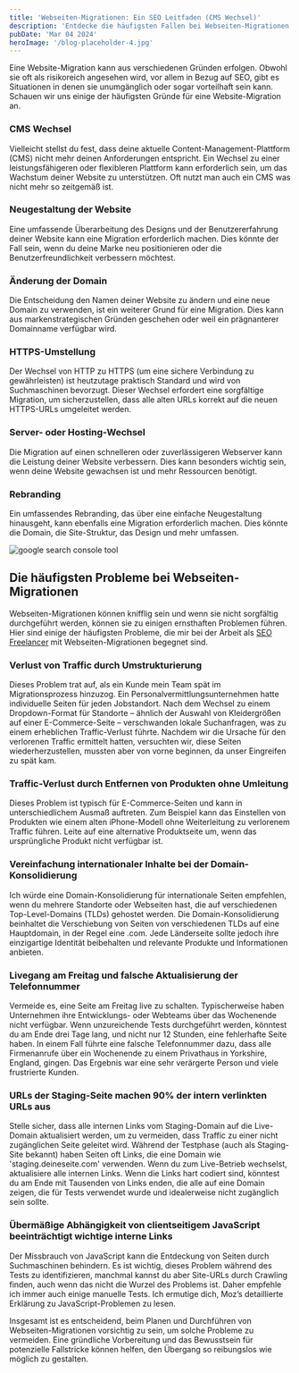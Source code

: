 ```yaml
---
title: 'Webseiten-Migrationen: Ein SEO Leitfaden (CMS Wechsel)'
description: 'Entdecke die häufigsten Fallen bei Webseiten-Migrationen und wie du sie vermeidest! Von verlorenem Traffic bis zu technischen Tücken – sichere dir jetzt Expertentipps für einen reibungslosen Übergang.'
pubDate: 'Mar 04 2024'
heroImage: '/blog-placeholder-4.jpg'
---
```


Eine Website-Migration kann aus verschiedenen Gründen erfolgen. Obwohl sie oft als risikoreich angesehen wird, vor allem in Bezug auf SEO, gibt es Situationen in denen sie unumgänglich oder sogar vorteilhaft sein kann. Schauen wir uns einige der häufigsten Gründe für eine Website-Migration an.

### CMS Wechsel

Vielleicht stellst du fest, dass deine aktuelle Content-Management-Plattform (CMS) nicht mehr deinen Anforderungen entspricht. Ein Wechsel zu einer leistungsfähigeren oder flexibleren Plattform kann erforderlich sein, um das Wachstum deiner Website zu unterstützen. Oft nutzt man auch ein CMS was nicht mehr so zeitgemäß ist.

### Neugestaltung der Website

Eine umfassende Überarbeitung des Designs und der Benutzererfahrung deiner Website kann eine Migration erforderlich machen. Dies könnte der Fall sein, wenn du deine Marke neu positionieren oder die Benutzerfreundlichkeit verbessern möchtest.

### Änderung der Domain

Die Entscheidung den Namen deiner Website zu ändern und eine neue Domain zu verwenden, ist ein weiterer Grund für eine Migration. Dies kann aus markenstrategischen Gründen geschehen oder weil ein prägnanterer Domainname verfügbar wird.

### HTTPS-Umstellung

Der Wechsel von HTTP zu HTTPS (um eine sichere Verbindung zu gewährleisten) ist heutzutage praktisch Standard und wird von Suchmaschinen bevorzugt. Dieser Wechsel erfordert eine sorgfältige Migration, um sicherzustellen, dass alle alten URLs korrekt auf die neuen HTTPS-URLs umgeleitet werden.

### Server- oder Hosting-Wechsel

Die Migration auf einen schnelleren oder zuverlässigeren Webserver kann die Leistung deiner Website verbessern. Dies kann besonders wichtig sein, wenn deine Website gewachsen ist und mehr Ressourcen benötigt.

### Rebranding

Ein umfassendes Rebranding, das über eine einfache Neugestaltung hinausgeht, kann ebenfalls eine Migration erforderlich machen. Dies könnte die Domain, die Site-Struktur, das Design und mehr umfassen.

<img src="/webseiten-migration-cms-wechsel.webp" alt="google search console tool">

## Die häufigsten Probleme bei Webseiten-Migrationen

Webseiten-Migrationen können knifflig sein und wenn sie nicht sorgfältig durchgeführt werden, können sie zu einigen ernsthaften Problemen führen. Hier sind einige der häufigsten Probleme, die mir bei der Arbeit als <a href="/">SEO Freelancer</a> mit Webseiten-Migrationen begegnet sind.

### Verlust von Traffic durch Umstrukturierung

Dieses Problem trat auf, als ein Kunde mein Team spät im Migrationsprozess hinzuzog. Ein Personalvermittlungsunternehmen hatte individuelle Seiten für jeden Jobstandort. Nach dem Wechsel zu einem Dropdown-Format für Standorte – ähnlich der Auswahl von Kleidergrößen auf einer E-Commerce-Seite – verschwanden lokale Suchanfragen, was zu einem erheblichen Traffic-Verlust führte. Nachdem wir die Ursache für den verlorenen Traffic ermittelt hatten, versuchten wir, diese Seiten wiederherzustellen, mussten aber von vorne beginnen, da unser Eingreifen zu spät kam.

### Traffic-Verlust durch Entfernen von Produkten ohne Umleitung
Dieses Problem ist typisch für E-Commerce-Seiten und kann in unterschiedlichem Ausmaß auftreten. Zum Beispiel kann das Einstellen von Produkten wie einem alten iPhone-Modell ohne Weiterleitung zu verlorenem Traffic führen. Leite auf eine alternative Produktseite um, wenn das ursprüngliche Produkt nicht verfügbar ist.

### Vereinfachung internationaler Inhalte bei der Domain-Konsolidierung
Ich würde eine Domain-Konsolidierung für internationale Seiten empfehlen, wenn du mehrere Standorte oder Webseiten hast, die auf verschiedenen Top-Level-Domains (TLDs) gehostet werden. Die Domain-Konsolidierung beinhaltet die Verschiebung von Seiten von verschiedenen TLDs auf eine Hauptdomain, in der Regel eine .com. Jede Länderseite sollte jedoch ihre einzigartige Identität beibehalten und relevante Produkte und Informationen anbieten.

### Livegang am Freitag und falsche Aktualisierung der Telefonnummer

Vermeide es, eine Seite am Freitag live zu schalten. Typischerweise haben Unternehmen ihre Entwicklungs- oder Webteams über das Wochenende nicht verfügbar. Wenn unzureichende Tests durchgeführt werden, könntest du am Ende drei Tage lang, und nicht nur 12 Stunden, eine fehlerhafte Seite haben. In einem Fall führte eine falsche Telefonnummer dazu, dass alle Firmenanrufe über ein Wochenende zu einem Privathaus in Yorkshire, England, gingen. Das Ergebnis war eine sehr verärgerte Person und viele frustrierte Kunden.

### URLs der Staging-Seite machen 90% der intern verlinkten URLs aus

Stelle sicher, dass alle internen Links vom Staging-Domain auf die Live-Domain aktualisiert werden, um zu vermeiden, dass Traffic zu einer nicht zugänglichen Seite geleitet wird. Während der Testphase (auch als Staging-Site bekannt) haben Seiten oft Links, die eine Domain wie 'staging.deineseite.com' verwenden. Wenn du zum Live-Betrieb wechselst, aktualisiere alle internen Links. Wenn die Links hart codiert sind, könntest du am Ende mit Tausenden von Links enden, die alle auf eine Domain zeigen, die für Tests verwendet wurde und idealerweise nicht zugänglich sein sollte.

### Übermäßige Abhängigkeit von clientseitigem JavaScript beeinträchtigt wichtige interne Links

Der Missbrauch von JavaScript kann die Entdeckung von Seiten durch Suchmaschinen behindern. Es ist wichtig, dieses Problem während des Tests zu identifizieren, manchmal kannst du aber Site-URLs durch Crawling finden, auch wenn das nicht die Wurzel des Problems ist. Daher empfehle ich immer auch einige manuelle Tests. Ich ermutige dich, Moz’s detaillierte Erklärung zu JavaScript-Problemen zu lesen.

Insgesamt ist es entscheidend, beim Planen und Durchführen von Webseiten-Migrationen vorsichtig zu sein, um solche Probleme zu vermeiden. Eine gründliche Vorbereitung und das Bewusstsein für potenzielle Fallstricke können helfen, den Übergang so reibungslos wie möglich zu gestalten.